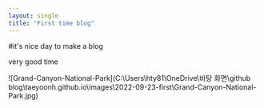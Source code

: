 ```yaml
---
layout: single
title: "First time blog"
---
```

#it's nice day to make a blog

very good time 

![Grand-Canyon-National-Park](C:\Users\hty81\OneDrive\바탕 화면\github blog\taeyoonh.github.io\images\2022-09-23-first\Grand-Canyon-National-Park.jpg)
